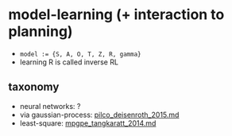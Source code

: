 # model-learning (+ interaction to planning)
* `model := {S, A, O, T, Z, R, gamma}`
* learning R is called inverse RL

## taxonomy
* neural networks:
  ?
* via gaussian-process:
  [pilco_deisenroth_2015.md](pilco_deisenroth_2015.md)
* least-square:
  [mpgpe_tangkaratt_2014.md](mpgpe_tangkaratt_2014.md)
